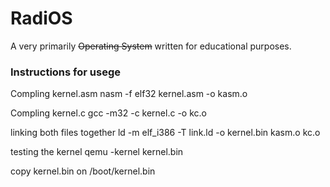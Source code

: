 # RadiOS
A very primarily ~~Operating System~~ written for educational purposes.



### Instructions for usege
Compling kernel.asm
nasm -f elf32 kernel.asm -o kasm.o

Compling kernel.c
gcc -m32 -c kernel.c -o kc.o

linking both files together
ld -m elf_i386 -T link.ld -o kernel.bin kasm.o kc.o

testing the kernel
qemu -kernel kernel.bin

copy kernel.bin on /boot/kernel.bin
